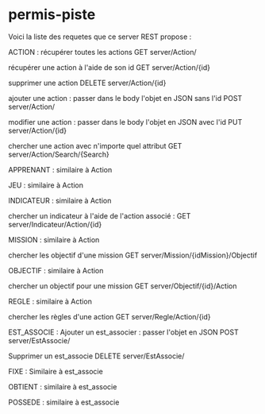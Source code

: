 # permis-piste

Voici la liste des requetes que ce server REST propose :

ACTION :
récupérer toutes les actions
GET server/Action/

récupérer une action à l'aide de son id
GET server/Action/{id}

supprimer une action 
DELETE server/Action/{id}

ajouter une action : passer dans le body l'objet en JSON sans l'id
POST server/Action/

modifier une action : passer dans le body l'objet en JSON avec l'id
PUT server/Action/{id}

chercher une action avec n'importe quel attribut
GET server/Action/Search/{Search} 

APPRENANT : 
similaire à Action 

JEU :
similaire à Action

INDICATEUR :
similaire à Action

chercher un indicateur à l'aide de l'action associé :
GET server/Indicateur/Action/{id}

MISSION :
similaire à Action

chercher les objectif d'une mission
GET server/Mission/{idMission}/Objectif

OBJECTIF :
similaire à Action

chercher un objectif pour une mission
GET server/Objectif/{id}/Action

REGLE :
similaire à Action

chercher les règles d'une action
GET server/Regle/Action/{id}

EST_ASSOCIE : 
Ajouter un est_associer : passer l'objet en JSON
POST server/EstAssocie/

Supprimer un est_associe
DELETE server/EstAssocie/

FIXE :
Similaire à est_associe

OBTIENT :
similaire à est_associe

POSSEDE : 
similaire à est_associe
